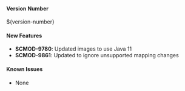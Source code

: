 
#### Version Number
${version-number}

#### New Features
- **SCMOD-9780**: Updated images to use Java 11
- **SCMOD-9861**: Updated to ignore unsupported mapping changes

#### Known Issues
- None
